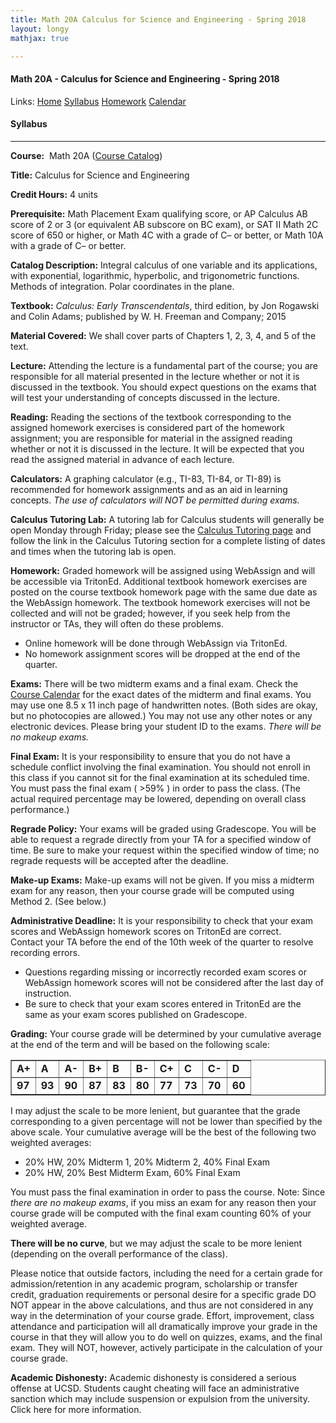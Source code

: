 ```yaml
---
title: Math 20A Calculus for Science and Engineering - Spring 2018  
layout: longy
mathjax: true  

---
```

#### Math 20A - Calculus for Science and Engineering - Spring 2018  
  Links: [Home][math20aHome]    [Syllabus][math20aSyl]    [Homework][math20aHW]    [Calendar][math20aCal]
    
   [math20aHome]:http://thanghuynh.org/teaching/math20a_s18.html
   [math20aSyl]:http://thanghuynh.org/teaching/math20a_s18_syllabus.html  
   [math20aHW]:http://thanghuynh.org/teaching/math20a_s18_hw.html  
   [math20aCal]:http://thanghuynh.org/teaching/math20a_s18_cal.html  


#### Syllabus
---

**Course:**  Math 20A  ([Course Catalog][courseCat])  

[courseCat]:http://www.ucsd.edu/catalog/courses/MATH.html#math20a

**Title:** Calculus for Science and Engineering

**Credit Hours:** 4 units

**Prerequisite:**  Math Placement Exam qualifying score, or AP Calculus AB score of 2 or 3 (or equivalent AB subscore on BC exam), or SAT II Math 2C score of 650 or higher, or Math 4C with a grade of C– or better, or Math 10A with a grade of C– or better.

**Catalog Description:** Integral calculus of one variable and its applications, with exponential, logarithmic, hyperbolic, and trigonometric functions.  Methods of integration.  Polar coordinates in the plane.

**Textbook:** *Calculus: Early Transcendentals*, third edition, by Jon Rogawski and Colin Adams; published by W. H. Freeman and Company; 2015   

**Material Covered:**  We shall cover parts of Chapters 1, 2, 3, 4, and 5 of the text.  

**Lecture:** Attending the lecture is a fundamental part of the course; you are responsible for all material presented in the lecture whether or not it is discussed in the textbook. You should expect questions on the exams that will test your understanding of concepts discussed in the lecture.

**Reading:** Reading the sections of the textbook corresponding to the assigned homework exercises is considered part of the homework assignment; you are responsible for material in the assigned reading whether or not it is discussed in the lecture. It will be expected that you read the assigned material in advance of each lecture.  

**Calculators:** A graphing calculator (e.g., TI-83, TI-84, or TI-89) is recommended for homework assignments and as an aid in learning concepts. *The use of calculators will NOT be permitted during exams.*  

**Calculus Tutoring Lab:** A tutoring lab for Calculus students will generally be open Monday through Friday; please see the [Calculus Tutoring page][callab] and follow the link in the Calculus Tutoring section for a complete listing of dates and times when the tutoring lab is open.   

[callab]:http://www.math.ucsd.edu/undergraduate/undergraduate-resources/tutoring/index.html

**Homework:** Graded homework will be assigned using WebAssign and will be accessible via TritonEd.
Additional textbook homework exercises are posted on the course textbook homework page with the same due date as
the WebAssign homework. The textbook homework exercises will not be collected and will not be graded; 
however, if you seek help from the instructor or TAs, they will often do these problems.

  * Online homework will be done through WebAssign via TritonEd.
  * No homework assignment scores will be dropped at the end of the quarter.
  

**Exams:** There will be two midterm exams and a final exam. Check the  [Course Calendar][cal]  for the exact dates 
of the midterm and final exams. You may use one 8.5 x 11 inch page of handwritten notes. 
(Both sides are okay, but no photocopies are allowed.) You may not use any other notes or any electronic devices. 
Please bring your student ID to the exams. *There will be no makeup exams.*

[cal]:http://thanghuynh.org/teaching/math20d_f17_cal.html

**Final Exam:** It is your responsibility to ensure that you do not have a schedule conflict involving the final examination.
You should not enroll in this class if you cannot sit for the final examination at its scheduled time. 
You must pass the final exam ( >59% ) in order to pass the class. (The actual required percentage may be lowered, 
depending on overall class performance.)

**Regrade Policy:** Your exams will be graded using Gradescope. You will be able to request a regrade directly from 
your TA for a specified window of time.  Be sure to make your request within the specified window of time; no 
regrade requests will be accepted after the deadline.

**Make-up Exams:**  Make-up exams will not be given. If you miss a midterm exam for any reason, 
then your course grade will be computed using Method 2. (See below.)

**Administrative Deadline:**  It is your responsibility to check that your exam scores and WebAssign homework scores on TritonEd are correct.  
Contact your TA before the end of the 10th week of the quarter to resolve recording errors.  

  * Questions regarding missing or incorrectly recorded exam scores or WebAssign homework scores will not be considered after the last day of instruction.
  * Be sure to check that your exam scores entered in TritonEd are the same as your exam scores published on Gradescope.


**Grading:** Your course grade will be determined by your cumulative average at the end of the term and 
will be based on the following scale:  

<center>        
<table class="grades" border="1" cellspacing="0" cellpadding="0">
<tbody>
<tr>
<td><b>A+</b></td>
<td><b>A</b></td>
<td><b>A-</b></td>
<td><b>B+</b></td>
<td><b>B</b></td>
<td><b>B-</b></td>
<td><b>C+</b></td>
<td><b>C</b></td>
<td><b>C-</b></td>
<td><b>D</b></td>
</tr>
<tr>
<td><b>97</b></td>
<td><b>93</b></td>
<td><b>90</b></td>
<td><b>87</b></td>
<td><b>83</b></td>
<td><b>80</b></td>
<td><b>77</b></td>
<td><b>73</b></td>
<td><b>70</b></td>
<td><b>60</b></td>
</tr>
</tbody>
</table>
</center>



I may adjust the scale to be more lenient, but guarantee that the grade corresponding to a given percentage will not be lower than specified by the above scale. Your cumulative average will be the best of the following two weighted averages:  

* 20% HW,  20% Midterm 1,   20% Midterm 2,   40% Final Exam
* 20% HW,  20% Best Midterm Exam,   60% Final Exam  

You must pass the final examination in order to pass the course. Note: Since *there are no makeup exams*, if you miss an exam for any reason then your course grade will be computed with the final exam counting 60% of your weighted average.  

**There will be no curve**, but we may adjust the scale to be more lenient (depending on the overall performance of the class). 

Please notice that outside factors, including the need for a certain grade for admission/retention in any academic 
program, scholarship or transfer credit, graduation requirements or personal desire for a specific grade DO NOT appear 
in the above calculations, and thus are not considered in any way in the determination of your course grade. 
Effort, improvement, class attendance and participation will all dramatically improve your grade in the course in 
that they will allow you to do well on quizzes, exams, and the final exam. They will NOT, however, actively participate 
in the calculation of your course grade. 

**Academic Dishonesty:** Academic dishonesty is considered a serious offense at UCSD. Students caught cheating will face an administrative sanction which may include suspension or expulsion from the university. Click here for more information.
